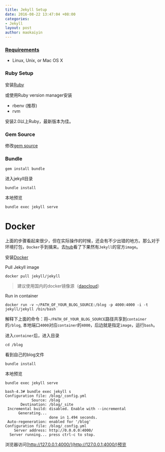 ```yaml
---
title: Jekyll Setup
date: 2016-08-22 13:47:04 +08:00
categories:
- Jekyll
layout: post
author: maokaiyin
---
```


### [Requirements](https://jekyllrb.com/docs/installation/)

* Linux, Unix, or Mac OS X

### Ruby Setup

安装[Ruby](https://www.ruby-lang.org/en/documentation/installation/)

或使用Ruby version manager安装

* rbenv (推荐)
* rvm

安装2.0以上Ruby，最新版本为佳。

### Gem Source
修改[gem source](https://ruby.taobao.org/)

### Bundle

	gem install bundle

进入jekyll目录

	bundle install

本地预览
	
	bundle exec jekyll serve


# Docker

上面的步骤看起来很少，但在实际操作的时候，还会有不少出错的地方。那么对于环境打包，`Docker`手到擒来。去[hub](hub.docker.com)看了下果然有`Jekyll`的官方`image`。

安装[Docker](https://www.docker.com/products/overview)

Pull Jekyll image

	docker pull jekyll/jekyll
	
> 建议使用国内的docker镜像源（[daocloud](https://get.daocloud.io/)）

Run in container

	docker run -v ~/PATH_OF_YOUR_BLOG_SOURCE:/blog -p 4000:4000 -i -t jekyll/jekyll /bin/bash

解释下上面的命令：将`~/PATH_OF_YOUR_BLOG_SOURCE`路径共享到`container`的`/blog`, 本地端口`4000`对应`container`的`4000`，后边就是指定`image`，运行`bash`。

进入`container`后，进入目录

	cd /blog

看到自己的blog文件

	bundle install
	
本地预览
	
	bundle exec jekyll serve
	

```
bash-4.3# bundle exec jekyll s
Configuration file: /blog/_config.yml
            Source: /blog
       Destination: /blog/_site
 Incremental build: disabled. Enable with --incremental
      Generating...
                    done in 1.494 seconds.
 Auto-regeneration: enabled for '/blog'
Configuration file: /blog/_config.yml
    Server address: http://0.0.0.0:4000/
  Server running... press ctrl-c to stop.
```

浏览器访问[http://127.0.0.1:4000/](http://127.0.0.1:4000/)预览
